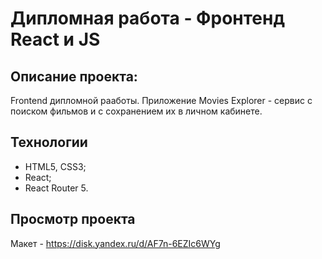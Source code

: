 # Дипломная работа - Фронтенд React и JS

## **Описание проекта:**

Frontend дипломной рааботы. Приложение Movies Explorer - сервис с поиском фильмов и с сохранением их в личном кабинете.
## Технологии

* HTML5, CSS3;
* React;
* React Router 5.

## Просмотр проекта

Макет - https://disk.yandex.ru/d/AF7n-6EZIc6WYg